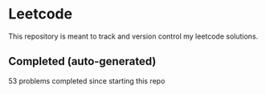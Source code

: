 # Leetcode

This repository is meant to track and version control my leetcode solutions.

## Completed (auto-generated)

53 problems completed since starting this repo
